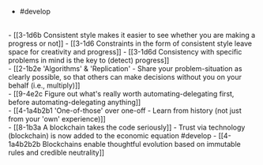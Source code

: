 - #develop
<br>
- [[3-1d6b Consistent style makes it easier to see whether you are making a progress or not]]
  - [[3-1d6 Constraints in the form of consistent style leave space for creativity and progress]]
    - [[3-1d6d Consistency with specific problems in mind is the key to (detect) progress]]
<br>
- [[2-1b2e 'Algorithms' & 'Replication' - Share your problem-situation as clearly possible, so that others can make decisions without you on your behalf (i.e., multiply)]]
<br>
- [[9-4e2c Figure out what's really worth automating-delegating first, before automating-delegating anything]]
<br>
- [[4-1a4b2b1 'One-of-those' over one-off - Learn from history (not just from your 'own' experience)]]
<br>
- [[8-1b3a A blockchain takes the code seriously]]
  - Trust via technology (blockchain) is now added to the economic equation #develop
    - [[4-1a4b2b2b Blockchains enable thoughtful evolution based on immutable rules and credible neutrality]]
